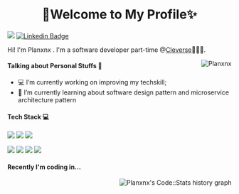 <h1 align="center">
  💜Welcome to My Profile✨
</h1>

####
![](https://komarev.com/ghpvc/?username=Planxnx&color=5f4b8b&style=flat-square)
[![Linkedin Badge](https://img.shields.io/badge/-Planxnx-blue?style=flat-square&logo=Linkedin&logoColor=white&link=https://www.linkedin.com/in/planxnx/)](https://www.linkedin.com/in/planxnx/)

Hi! I'm Planxnx . I'm a software developer part-time @[Cleverse](https://cleverse.com/)🧑🏻‍💻.

  <img align="right" src='https://github-readme-stats.vercel.app/api/top-langs/?username=Planxnx&layout=compact&hide=php' alt="Planxnx" />

#### Talking about Personal Stuffs 🎯
- 💻 I’m currently working on improving my techskill;
- 🌱 I’m currently learning about software design pattern and microservice architecture pattern

#### Tech Stack 💻
![](https://img.shields.io/badge/-Javascript-000000?style=flat-square&logo=javascript)
![](https://img.shields.io/badge/-Golang-000000?style=flat-square&logo=go)
![](https://img.shields.io/badge/-Typescript-000000?style=flat-square&logo=typescript)

![](https://img.shields.io/badge/-Node.js-000000?style=flat-square&logo=Node.js)
![](https://img.shields.io/badge/-Vue.js-000000?style=flat-square&logo=Vue.js)
![](https://img.shields.io/badge/-Docker-000000?style=flat-square&logo=docker)
![](https://img.shields.io/badge/-Git-000000?style=flat-square&logo=git)





#### Recently I'm coding in...
<a href="https://codestats.net/users/Planxnx">
  <img align="right" src='https://codestats-readme.wegfan.cn/history-graph/Planxnx?width=900&height=350&timezone=07:00&history_days=27&max_languages=6&language_colors=["00ffff","f7df1e","5da5da","faa43a","60bd68","f17cb0","b2912f"]' alt="Planxnx's Code::Stats history graph" />
</a>
